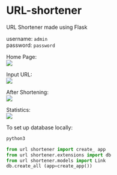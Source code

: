 # URL-shortener

URL Shortener made using Flask  

username: `admin`   
password: `password`   

Home Page:   
![](https://i.imgur.com/4BZ0lyl.jpg)

Input URL:  
![](https://i.imgur.com/6F3nbZr.png)

After Shortening:  
![](https://i.imgur.com/QOPoG4x.jpg)

Statistics:  
![](https://i.imgur.com/vjErV0M.jpg)


To set up database locally:  

```sh
python3
```

```py
from url shortener import create_ app
from url shortener.extensions import db
from url shortener.models import Link
db.create_all (app=create_app())
```

